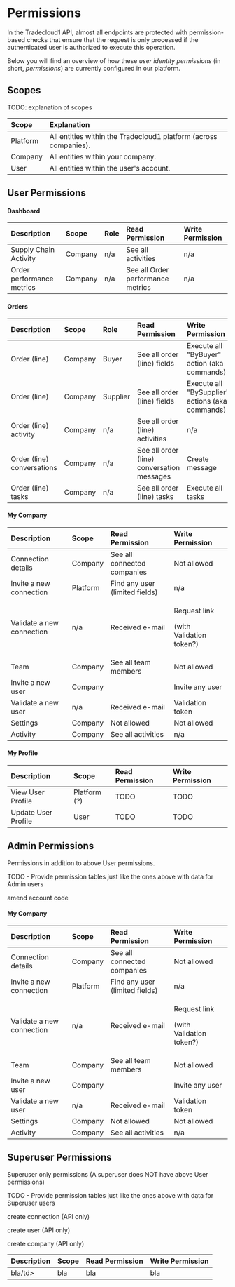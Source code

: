 # Permissions

In the Tradecloud1 API, almost all endpoints are protected with permission-based checks that ensure that the request is only processed if the authenticated user is authorized to execute this operation.

Below you will find an overview of how these _user identity permissions_ \(in short, _permissions_\) are currently configured in our platform.

## Scopes

TODO: explanation of scopes

| Scope | Explanation |
| :--- | :--- |
| Platform | All entities within the Tradecloud1 platform \(across companies\). |
| Company | All entities within your company. |
| User | All entities within the user's account. |

## User Permissions

#### Dashboard

| Description | Scope | Role | Read Permission | Write Permission |
| :--- | :--- | :--- | :--- | :--- |
| Supply Chain Activity | Company | n/a | See all activities | n/a |
| Order performance metrics | Company | n/a | See all Order performance metrics | n/a |

#### Orders

| Description | Scope | Role | Read Permission | Write Permission |
| :--- | :--- | :--- | :--- | :--- |
| Order \(line\) | Company | Buyer | See all order \(line\) fields | Execute all "ByBuyer" action \(aka commands\) |
| Order \(line\) | Company | Supplier | See all order \(line\) fields | Execute all "BySupplier" actions \(aka commands\) |
| Order \(line\) activity | Company | n/a | See all order \(line\) activities | n/a |
| Order \(line\) conversations | Company | n/a | See all order \(line\) conversation messages | Create message |
| Order \(line\) tasks | Company | n/a | See all order \(line\) tasks | Execute all tasks |

#### My Company

<table>
  <thead>
    <tr>
      <th style="text-align:left">Description</th>
      <th style="text-align:left">Scope</th>
      <th style="text-align:left">Read Permission</th>
      <th style="text-align:left">Write Permission</th>
    </tr>
  </thead>
  <tbody>
    <tr>
      <td style="text-align:left">Connection details</td>
      <td style="text-align:left">Company</td>
      <td style="text-align:left">See all connected companies</td>
      <td style="text-align:left">Not allowed</td>
    </tr>
    <tr>
      <td style="text-align:left">Invite a new connection</td>
      <td style="text-align:left">Platform</td>
      <td style="text-align:left">Find any user (limited fields)</td>
      <td style="text-align:left">n/a</td>
    </tr>
    <tr>
      <td style="text-align:left">Validate a new connection</td>
      <td style="text-align:left">n/a</td>
      <td style="text-align:left">Received e-mail</td>
      <td style="text-align:left">
        <p>Request link</p>
        <p>(with Validation token?)</p>
      </td>
    </tr>
    <tr>
      <td style="text-align:left">Team</td>
      <td style="text-align:left">Company</td>
      <td style="text-align:left">See all team members</td>
      <td style="text-align:left">Not allowed</td>
    </tr>
    <tr>
      <td style="text-align:left">Invite a new user</td>
      <td style="text-align:left">Company</td>
      <td style="text-align:left"></td>
      <td style="text-align:left">Invite any user</td>
    </tr>
    <tr>
      <td style="text-align:left">Validate a new user</td>
      <td style="text-align:left">n/a</td>
      <td style="text-align:left">Received e-mail</td>
      <td style="text-align:left">Validation token</td>
    </tr>
    <tr>
      <td style="text-align:left">Settings</td>
      <td style="text-align:left">Company</td>
      <td style="text-align:left">Not allowed</td>
      <td style="text-align:left">Not allowed</td>
    </tr>
    <tr>
      <td style="text-align:left">Activity</td>
      <td style="text-align:left">Company</td>
      <td style="text-align:left">See all activities</td>
      <td style="text-align:left">n/a</td>
    </tr>
  </tbody>
</table>

#### My Profile

| Description | Scope | Read Permission | Write Permission |
| :--- | :--- | :--- | :--- |
| View User Profile | Platform \(?\) | TODO | TODO |
| Update User Profile | User | TODO | TODO |

## Admin Permissions

Permissions in addition to above User permissions.

TODO - Provide permission tables just like the ones above with data for Admin users

amend account code 

#### My Company

<table>
  <thead>
    <tr>
      <th style="text-align:left">Description</th>
      <th style="text-align:left">Scope</th>
      <th style="text-align:left">Read Permission</th>
      <th style="text-align:left">Write Permission</th>
    </tr>
  </thead>
  <tbody>
    <tr>
      <td style="text-align:left">Connection details</td>
      <td style="text-align:left">Company</td>
      <td style="text-align:left">See all connected companies</td>
      <td style="text-align:left">Not allowed</td>
    </tr>
    <tr>
      <td style="text-align:left">Invite a new connection</td>
      <td style="text-align:left">Platform</td>
      <td style="text-align:left">Find any user (limited fields)</td>
      <td style="text-align:left">n/a</td>
    </tr>
    <tr>
      <td style="text-align:left">Validate a new connection</td>
      <td style="text-align:left">n/a</td>
      <td style="text-align:left">Received e-mail</td>
      <td style="text-align:left">
        <p>Request link</p>
        <p>(with Validation token?)</p>
      </td>
    </tr>
    <tr>
      <td style="text-align:left">Team</td>
      <td style="text-align:left">Company</td>
      <td style="text-align:left">See all team members</td>
      <td style="text-align:left">Not allowed</td>
    </tr>
    <tr>
      <td style="text-align:left">Invite a new user</td>
      <td style="text-align:left">Company</td>
      <td style="text-align:left"></td>
      <td style="text-align:left">Invite any user</td>
    </tr>
    <tr>
      <td style="text-align:left">Validate a new user</td>
      <td style="text-align:left">n/a</td>
      <td style="text-align:left">Received e-mail</td>
      <td style="text-align:left">Validation token</td>
    </tr>
    <tr>
      <td style="text-align:left">Settings</td>
      <td style="text-align:left">Company</td>
      <td style="text-align:left">Not allowed</td>
      <td style="text-align:left">Not allowed</td>
    </tr>
    <tr>
      <td style="text-align:left">Activity</td>
      <td style="text-align:left">Company</td>
      <td style="text-align:left">See all activities</td>
      <td style="text-align:left">n/a</td>
    </tr>
  </tbody>
</table>

## Superuser Permissions

Superuser only permissions \(A superuser does NOT have above User permissions\)

TODO - Provide permission tables just like the ones above with data for Superuser users

create connection \(API only\)

create user \(API only\)

create company \(API only\)

<table>
  <thead>
    <tr>
      <th style="text-align:left">Description</th>
      <th style="text-align:left">Scope</th>
      <th style="text-align:left">Read Permission</th>
      <th style="text-align:left">Write Permission</th>
    </tr>
  </thead>
  <tbody>
    <tr>
      <td style="text-align:left">bla/td>
      <td style="text-align:left">bla</td>
      <td style="text-align:left">bla</td>
      <td style="text-align:left">bla</td>
    </tr>
  </tbody>
</table>
